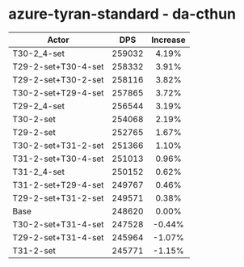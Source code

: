 # azure-tyran-standard - da-cthun
| Actor | DPS | Increase |
|---|:---:|:---:|
|T30-2_4-set|259032|4.19%|
|T29-2-set+T30-4-set|258332|3.91%|
|T29-2-set+T30-2-set|258116|3.82%|
|T30-2-set+T29-4-set|257865|3.72%|
|T29-2_4-set|256544|3.19%|
|T30-2-set|254068|2.19%|
|T29-2-set|252765|1.67%|
|T30-2-set+T31-2-set|251366|1.10%|
|T31-2-set+T30-4-set|251013|0.96%|
|T31-2_4-set|250152|0.62%|
|T31-2-set+T29-4-set|249767|0.46%|
|T29-2-set+T31-2-set|249571|0.38%|
|Base|248620|0.00%|
|T30-2-set+T31-4-set|247528|-0.44%|
|T29-2-set+T31-4-set|245964|-1.07%|
|T31-2-set|245771|-1.15%|
